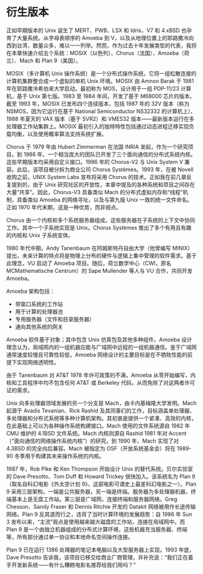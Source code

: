 # 衍生版本

正如早期版本的 Unix 诞生了 MERT、PWB、LSX 和 Idris，V7 和 4.xBSD 也孕育了大量系统。从字母表顺序的 Amoeba 到 V，以及从地理位置上的耶路撒冷向西到台湾，数量众多，难以一一列举。然而，作为过去十年发展类型的代表，我将在本章快速介绍五个系统：MOSIX（以色列）、Chorus（法国）、Amoeba（荷兰）、Mach 和 Plan 9（美国）。

MOSIX（多计算机 Unix 操作系统）是一个分布式操作系统，它将一组松散连接的计算机集群整合成一个虚拟的单机 Unix 环境。MOSIX 由 Amnon Barak 于 1981 年在耶路撒冷希伯来大学启动。最初称为 MOS，设计用于一组 PDP-11/23 计算机，基于 Unix 第七版。1983 至 1984 年间，开发了基于 M68000 芯片的版本。截至 1993 年，MOSIX 已发布四个连续版本，包括 1987 年的 32V 版本（称为 NSMOS，因为它运行在基于 National Semiconductor NS32332 的计算机上）、1988 年夏天的 VAX 版本（基于 SVR2）和 VME532 版本——最新版本运行在多处理器工作站集群上。MOSIX 最初引入的独特特性包括通过动态进程迁移实现负载均衡，以及使用概率算法支持系统扩展。

Chorus 于 1979 年由 Hubert Zimmerman 在法国 INRIA 发起，作为一个研究项目。到 1986 年，一个相当庞大的团队已开发了三个面向通信的分布式系统内核。这些早期版本均采用自定义接口。1986 年的 Chorus-V2 与 Unix System V 兼容。此后，该项目被分拆为商业公司 Chorus Systèmes。1993 年，在被 Novell 收购之前，UNIX System Labs 宣布将采用 Chorus 的技术。正如我在前几章反复提到的，由于 Unix 研究社区的开放性，本章中提及的各种系统和项目之间存在大量“共享”。因此，Chorus-V3 具备类似 Mach 的分布式虚拟内存和“线程”机制，具备类似 Amoeba 的网络寻址，以及与第九版 Unix 一致的统一文件命名。正如 1970 年代末期，这是一种优势，而非弱点。

Chorus 由一个内核和多个系统服务器组成，这些服务器在子系统的上下文中协同工作。其中一个子系统实现是 Unix。Chorus Systèmes 推出了多个有用且有趣的内核和 Unix 子系统变体。

1980 年代中期，Andy Tanenbaum 在阿姆斯特丹自由大学（他曾编写 MINIX）提出，未来计算的特点将是物理上分布的硬件与逻辑上集中管理的软件需求。基于此理念，VU 启动了 Amoeba 项目。随后，荷兰数学中心（CWI，原名 MCMathematische Centrum）的 Sape Mullender 等人与 VU 合作，共同开发 Amoeba。

Amoeba 架构包括：

* 带窗口系统的工作站
* 用于计算的处理器池
* 专用服务器（文件和目录服务器）
* 通向其他系统的网关

Amoeba 软件基于对象；其中包含 Unix 仿真包及其他多种组件。Amoeba 设计理念认为，局域网内的一组机器应能与广域网中远程的一组机器通信。鉴于广域网通常速度较慢且可靠性较低，Amoeba 网络设计的主要目标是在不牺牲性能的前提下实现网络透明性。

由于 Tanenbaum 对 AT\&T 1978 年许可政策的不满，Amoeba 从零开始编写，内核和工具程序中均不包含任何 AT\&T 或 Berkeley 代码，从而免除了对这两者许可证的需求。

Unix 向多处理器领域发展的另一个分支是 Mach，由卡内基梅隆大学发明。Mach 起源于 Avadis Tevanian、Rick Rashid 及其同事们的工作，目标涵盖单处理器、多处理器和分布式系统等多种计算机架构。其初衷是提供一个紧凑、高效的内核，在此基础上可以为各种操作系统构建接口。Mach 使用的文件系统源自 1982 年 CMU 维护的 4.1BSD 文件系统。Mach 内核则源自 Rashid 1981 年对 Accent（“面向通信的网络操作系统内核”）的研究。到 1990 年，Mach 实现了对 4.3BSD 的完全向后兼容。Mach 被指定为 OSF（开放系统基金会）将在 1989-90 冬季用于构建其未来操作系统的内核。

1987 年，Rob Pike 和 Ken Thompson 开始设计 Unix 的替代系统。贝尔实验室的 Dave Presotto、Tom Duff 和 Howard Trickey 很快加入。该系统名为 Plan 9（取名自科幻电影《外太空计划 9》，这部电影可谓史上最差科幻电影之一）。Plan 9 采用三层架构，一端是公共服务器，另一端是终端。服务器为多处理器机器，终端基本上是无盘工作站。第三层是广域网，连接终端和服务器网络。Greg Chesson、Sandy Fraser 和 Dennis Ritchie 开发的 Datakit 网络被用作长途传输网络。Plan 9 反其道而行之，违背了当时计算环境的发展趋势：自 1986 年 Sun 3 发布以来，“主流”观点是使用越来越大磁盘的工作站，连接在局域网中。而 Plan 9 是一个由独立机器组成的分布式计算环境，这些机器充当服务器、终端等，所有部分通过单一协议和本地命名空间操作连接。

Plan 9 已在运行 1386 处理器的笔记本电脑以及大型服务器上实现。1993 年底，Dave Presotto 告诉我，该项目已移交给商业厂商管理，并补充说：“我们正在着手开发新系统——有什么糟糕电影名推荐给我们用吗？”
